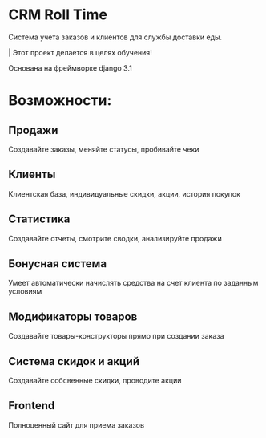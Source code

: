 # CRM Roll Time
Система учета заказов и клиентов для службы доставки еды.

| Этот проект делается в целях обучения!

Основана на фреймворке django 3.1

# Возможности:
## Продажи
Создавайте заказы, меняйте статусы, пробивайте чеки

## Клиенты
Клиентская база, индивидуальные скидки, акции, история покупок

## Статистика
Создавайте отчеты, смотрите сводки, анализируйте продажи

## Бонусная система
Умеет автоматически начислять средства на счет клиента по заданным условиям

## Модификаторы товаров
Создавайте товары-конструкторы прямо при создании заказа

## Система скидок и акций
Создавайте собсвенные скидки, проводите акции

## Frontend
Полноценный сайт для приема заказов
